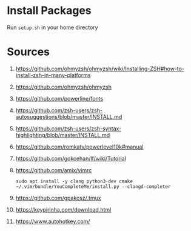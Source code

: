 # Install Packages
Run `setup.sh` in your home directory

# Sources
1. https://github.com/ohmyzsh/ohmyzsh/wiki/Installing-ZSH#how-to-install-zsh-in-many-platforms
2. https://github.com/ohmyzsh/ohmyzsh
3. https://github.com/powerline/fonts
4. https://github.com/zsh-users/zsh-autosuggestions/blob/master/INSTALL.md
5. https://github.com/zsh-users/zsh-syntax-highlighting/blob/master/INSTALL.md
6. https://github.com/romkatv/powerlevel10k#manual
7. https://github.com/gokcehan/lf/wiki/Tutorial
8. https://github.com/amix/vimrc

    ```
    sudo apt install -y clang python3-dev cmake
    ~/.vim/bundle/YouCompleteMe/install.py --clangd-completer
    ```
9. https://github.com/gpakosz/.tmux
10. https://keypirinha.com/download.html
11. https://www.autohotkey.com/
